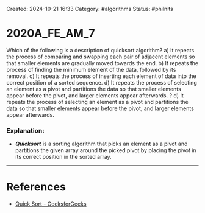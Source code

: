 Created: 2024-10-21 16:33
Category: #algorithms 
Status: #philnits



# 2020A_FE_AM_7

Which of the following is a description of quicksort algorithm?
a) It repeats the process of comparing and swapping each pair of adjacent elements so that smaller elements are gradually moved towards the end.
b) It repeats the process of finding the minimum element of the data, followed by its removal.
c) It repeats the process of inserting each element of data into the correct position of a sorted sequence.
d) It repeats the process of selecting an element as a pivot and partitions the data so that smaller elements appear before the pivot, and larger elements appear afterwards.
? 
d) It repeats the process of selecting an element as a pivot and partitions the data so that smaller elements appear before the pivot, and larger elements appear afterwards.
### Explanation:

- ***Quicksort*** is a sorting algorithm that picks an element as a pivot and partitions the given array around the picked pivot by placing the pivot in its correct position in the sorted array.



---
# References
- [Quick Sort - GeeksforGeeks](https://www.geeksforgeeks.org/quick-sort-algorithm/)
